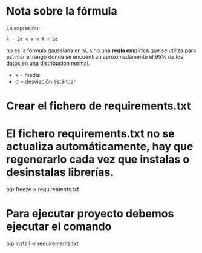 # Nota sobre la fórmula

La expresión:

    x̄ - 2σ < x < x̄ + 2σ

no es la fórmula gaussiana en sí, sino una **regla empírica** que se utiliza 
para estimar el rango donde se encuentran aproximadamente el 95% de los datos 
en una distribución normal. 

- x̄ = media
- σ = desviación estándar


# Crear el fichero de requirements.txt
# El fichero requirements.txt no se actualiza automáticamente, hay que regenerarlo cada vez que instalas o desinstalas librerías.

pip freeze > requirements.txt

# Para ejecutar proyecto debemos ejecutar el comando

pip install -r requirements.txt
